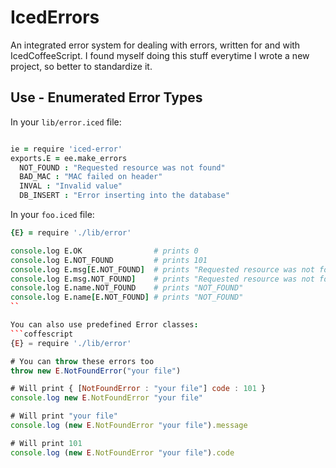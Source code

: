 
# IcedErrors

An integrated error system for dealing with errors, written for
and with IcedCoffeeScript.  I found myself doing this stuff everytime
I wrote a new project, so better to standardize it.

## Use - Enumerated Error Types

In your `lib/error.iced` file:

```coffeescript

ie = require 'iced-error'
exports.E = ee.make_errors
  NOT_FOUND : "Requested resource was not found"
  BAD_MAC : "MAC failed on header"
  INVAL : "Invalid value"
  DB_INSERT : "Error inserting into the database"  
```

In your `foo.iced` file:

```coffeescript
{E} = require './lib/error'

console.log E.OK                # prints 0
console.log E.NOT_FOUND         # prints 101
console.log E.msg[E.NOT_FOUND]  # prints "Requested resource was not found"
console.log E.msg.NOT_FOUND]    # prints "Requested resource was not found"
console.log E.name.NOT_FOUND    # prints "NOT_FOUND"
console.log E.name[E.NOT_FOUND] # prints "NOT_FOUND"
``

You can also use predefined Error classes:
```coffescript
{E} = require './lib/error'

# You can throw these errors too
throw new E.NotFoundError("your file") 

# Will print { [NotFoundError : "your file"] code : 101 }
console.log new E.NotFoundError "your file"

# Will print "your file"
console.log (new E.NotFoundError "your file").message

# Will print 101
console.log (new E.NotFoundError "your file").code
```
